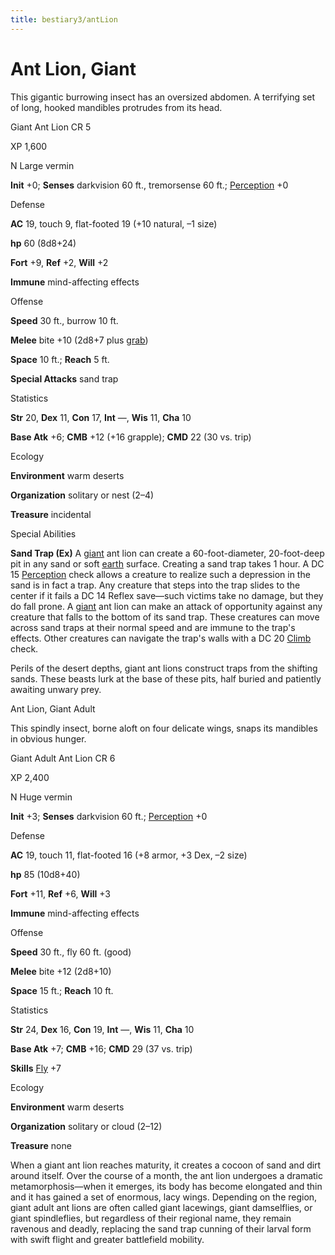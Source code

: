 ```yaml
---
title: bestiary3/antLion
---
```

# Ant Lion, Giant

This gigantic burrowing insect has an oversized abdomen. A terrifying set of long, hooked mandibles protrudes from its head.

Giant Ant Lion CR 5

XP 1,600

N Large vermin

**Init** +0; **Senses** darkvision 60 ft., tremorsense 60 ft.; [Perception](skills/perception.md#_perception) +0

Defense

**AC** 19, touch 9, flat-footed 19 (+10 natural, –1 size)

**hp** 60 (8d8+24)

**Fort** +9, **Ref** +2, **Will** +2

**Immune** mind-affecting effects

Offense

**Speed** 30 ft., burrow 10 ft.

**Melee** bite +10 (2d8+7 plus [grab](monsters/universalMonsterRules.md#_grab))

**Space** 10 ft.; **Reach** 5 ft.

**Special Attacks** sand trap

Statistics

**Str** 20, **Dex** 11, **Con** 17, **Int** —, **Wis** 11, **Cha** 10

**Base Atk** +6; **CMB** +12 (+16 grapple); **CMD** 22 (30 vs. trip)

Ecology

**Environment** warm deserts

**Organization** solitary or nest (2–4)

**Treasure** incidental

Special Abilities

**Sand Trap (Ex)** A [giant](monsters/creatureTypes.md#_giant-subtype) ant lion can create a 60-foot-diameter, 20-foot-deep pit in any sand or soft [earth](monsters/creatureTypes.md#_earth-subtype) surface. Creating a sand trap takes 1 hour. A DC 15 [Perception](skills/perception.md#_perception) check allows a creature to realize such a depression in the sand is in fact a trap. Any creature that steps into the trap slides to the center if it fails a DC 14 Reflex save—such victims take no damage, but they do fall prone. A [giant](monsters/creatureTypes.md#_giant-subtype) ant lion can make an attack of opportunity against any creature that falls to the bottom of its sand trap. These creatures can move across sand traps at their normal speed and are immune to the trap's effects. Other creatures can navigate the trap's walls with a DC 20 [Climb](skills/climb.md#_climb) check.

Perils of the desert depths, giant ant lions construct traps from the shifting sands. These beasts lurk at the base of these pits, half buried and patiently awaiting unwary prey.

Ant Lion, Giant Adult

This spindly insect, borne aloft on four delicate wings, snaps its mandibles in obvious hunger.

Giant Adult Ant Lion CR 6

XP 2,400

N Huge vermin

**Init** +3; **Senses** darkvision 60 ft.; [Perception](skills/perception.md#_perception) +0

Defense

**AC** 19, touch 11, flat-footed 16 (+8 armor, +3 Dex, –2 size)

**hp** 85 (10d8+40)

**Fort** +11, **Ref** +6, **Will** +3

**Immune** mind-affecting effects

Offense

**Speed** 30 ft., fly 60 ft. (good)

**Melee** bite +12 (2d8+10)

**Space** 15 ft.; **Reach** 10 ft.

Statistics

**Str** 24, **Dex** 16, **Con** 19, **Int** —, **Wis** 11, **Cha** 10

**Base Atk** +7; **CMB** +16; **CMD** 29 (37 vs. trip)

**Skills** [Fly](skills/fly.md#_fly) +7

Ecology

**Environment** warm deserts

**Organization** solitary or cloud (2–12)

**Treasure** none

When a giant ant lion reaches maturity, it creates a cocoon of sand and dirt around itself. Over the course of a month, the ant lion undergoes a dramatic metamorphosis—when it emerges, its body has become elongated and thin and it has gained a set of enormous, lacy wings. Depending on the region, giant adult ant lions are often called giant lacewings, giant damselflies, or giant spindleflies, but regardless of their regional name, they remain ravenous and deadly, replacing the sand trap cunning of their larval form with swift flight and greater battlefield mobility.

